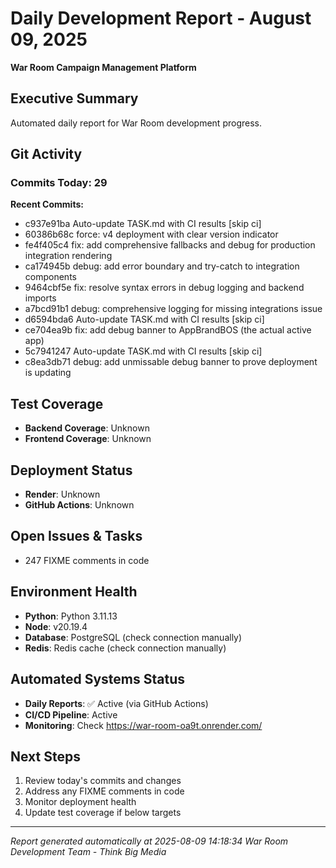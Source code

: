 # Daily Development Report - August 09, 2025
**War Room Campaign Management Platform**

## Executive Summary
Automated daily report for War Room development progress.

## Git Activity

### Commits Today: 29

**Recent Commits:**
- c937e91ba Auto-update TASK.md with CI results [skip ci]
- 60386b68c force: v4 deployment with clear version indicator
- fe4f405c4 fix: add comprehensive fallbacks and debug for production integration rendering
- ca174945b debug: add error boundary and try-catch to integration components
- 9464cbf5e fix: resolve syntax errors in debug logging and backend imports
- a7bcd91b1 debug: comprehensive logging for missing integrations issue
- d6594bda6 Auto-update TASK.md with CI results [skip ci]
- ce704ea9b fix: add debug banner to AppBrandBOS (the actual active app)
- 5c7941247 Auto-update TASK.md with CI results [skip ci]
- c8ea3db71 debug: add unmissable debug banner to prove deployment is updating

## Test Coverage
- **Backend Coverage**: Unknown
- **Frontend Coverage**: Unknown

## Deployment Status
- **Render**: Unknown
- **GitHub Actions**: Unknown

## Open Issues & Tasks
- 247 FIXME comments in code

## Environment Health
- **Python**: Python 3.11.13
- **Node**: v20.19.4
- **Database**: PostgreSQL (check connection manually)
- **Redis**: Redis cache (check connection manually)

## Automated Systems Status
- **Daily Reports**: ✅ Active (via GitHub Actions)
- **CI/CD Pipeline**: Active
- **Monitoring**: Check https://war-room-oa9t.onrender.com/

## Next Steps
1. Review today's commits and changes
2. Address any FIXME comments in code
3. Monitor deployment health
4. Update test coverage if below targets

---
*Report generated automatically at 2025-08-09 14:18:34*
*War Room Development Team - Think Big Media*
